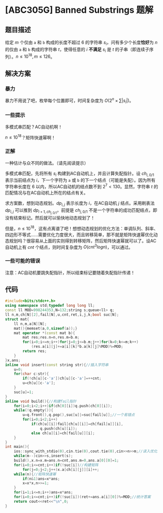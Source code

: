 # [ABC305G] Banned Substrings 题解

## 题目描述

给定 $m$ 个仅由 `a` 和 `b` 构成的长度不超过 $6$ 的字符串 $s_i$，问有多少个长度**恰好**为 $n$ 的仅由 `a` 和 `b` 构成的字符串 $t$，使得任意的 $i$ **不满足** $s_i$ 是 $t$ 的子串（即连续子序列）。$n\le 10^{18},m\le126$。

## 解决方案

### 暴力

暴力不用说了吧，枚举每个位置即可，时间复杂度为 $O(2^n\times \sum|s_i|)$。

### 一些提示

多模式串匹配？AC自动机啊！

$n\le 10^{18}$？矩阵快速幂啊！

### 正解

一种估计与众不同的做法。（请先阅读提示）

多模式串匹配，先将所有 $s_i$ 构建到AC自动机上，并且计算失配指针。设 $ch_{i,0/1}$ 表示当前结点为 $i$，下一个字符为 `a` 或 `b` 的下一个结点（可能是失配）。因为所有字符串长度在 $6$ 以内，所以AC自动机的结点数不到 $2^7<130$。显然，字符串 $t$ 的匹配情况与在AC自动机上所在的结点有关。

求方案数，想到动态规划。$dp_{i,j}$ 表示长度为 $i$，在AC自动机 $j$ 结点。采用刷表法 $dp_{i,j}$ 可以推到 $dp_{i+1,ch_{j,0/1}}$，前提是 $ch_{j,0/1}$ 不是一个字符串的成功匹配结点，即没有结束标记。然后就可以愉快地动态规划了！

但是，$n\le 10^{18}$，这有点离谱了吧！想想动态规划的优化方法：单调队列、斜率、四边形不等式......需要优化力度很大，而且转移简单，那不就是矩阵快速幂优化动态规划吗？很容易从上面的实则得到转移矩阵，然后矩阵快速幂就可以了。设AC自动机上有 $cnt$ 个结点，则时间复杂度为 $O(cnt^3logn)$，可以通过。

### 一些可能的错误

注意：AC自动机要跳失配指针，所以结束标记要随着失配指针传递！

## 代码

```cpp
#include<bits/stdc++.h>
using namespace std;typedef long long ll;
const ll MOD=998244353,N=132;string s;queue<ll> q;
ll n,m,ch[N][2],fail[N],u,cnt,ret,i,j,k;bool suc[N];
struct mat{
	ll n,m,a[N][N];
	mat(){memset(a,0,sizeof(a));}
	mat operator *(const mat b){
		mat res;res.n=n,res.m=b.m;
		for(i=0;i<=n;i++)for(j=0;j<=b.m;j++)for(k=0;k<=m;k++)
			(res.a[i][j]+=a[i][k]*b.a[k][j]%MOD)%=MOD;
		return res;
	}
}x,ans;
inline void insert(const string str){//插入字符串
	u=0;
	for(char c:str){
		if(!ch[u][c-'a'])ch[u][c-'a']=++cnt;
		u=ch[u][c-'a'];
	}
	suc[u]=1;
}
inline void build(){//构建fail指针
	for(i=0;i<2;i++)if(ch[0][i])q.push(ch[0][i]);
	while(!q.empty()){
		u=q.front(),q.pop(),suc[u]|=suc[fail[u]];//一个易错点
		for(i=0;i<2;i++)
			if(ch[u][i])fail[ch[u][i]]=ch[fail[u]][i],
				q.push(ch[u][i]);
			else ch[u][i]=ch[fail[u]][i];
	}
}
int main(){
	ios::sync_with_stdio(0),cin.tie(0),cout.tie(0),cin>>n>>m;//读入优化
	while(m--)cin>>s,insert(s);
	build(),x.n=x.m=ans.n=cnt,ans.m=0,ans.a[0][0]=1;
	for(i=0;i<=cnt;i++)if(!suc[i])//构建矩阵
		for(j=0;j<2;j++)x.a[ch[i][j]][i]++;
	while(n){//矩阵快速幂
		if(n&1)ans=x*ans;
		x=x*x,n>>=1;
	}
	for(i=1;i<=n;i++)ans=x*ans;
	for(i=0;i<=cnt;i++)if(!suc[i])(ret+=ans.a[i][0])%=MOD;//统计答案
	return cout<<ret<<"\n",0;
}
```
